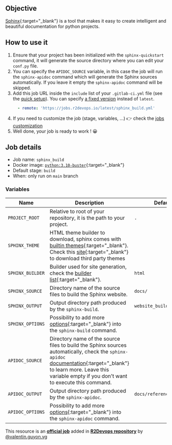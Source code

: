 ## Objective

[Sphinx](https://www.sphinx-doc.org/en/master/index.html){:target="_blank"} is a tool that makes it easy to create intelligent and beautiful documentation for python projects.

## How to use it

1. Ensure that your project has been initialized with the `sphinx-quickstart` command, it will generate the source directory where you can edit your `conf.py` file.
1. You can specify the `APIDOC_SOURCE` variable, in this case the job will run the `sphinx-apidoc` command which will generate the Sphinx sources automatically. If you leave it empty the `sphinx-apidoc` command will be skipped.
1. Add this job URL inside the `include` list of your `.gitlab-ci.yml` file (see the [quick setup](/use-the-hub/#quick-setup)). You can specify [a fixed version](#changelog) instead of `latest`.
    ```yaml
      - remote: 'https://jobs.r2devops.io/latest/sphinx_build.yml'
    ```
1. If you need to customize the job (stage, variables, ...) 👉 check the [jobs
   customization](/use-the-hub/#jobs-customization)
1. Well done, your job is ready to work ! 😀

## Job details

* Job name: `sphinx_build`
* Docker image:
[`python:3.10-buster`](https://hub.docker.com/r/_/python){:target="_blank"}
* Default stage: `build`
* When: only run on `main` branch

### Variables

| Name | Description | Default |
| ---- | ----------- | ------- |
| `PROJECT_ROOT` | Relative to root of your repository, it is the path to your project. | `.` |
| `SPHINX_THEME` | HTML theme builder to download, sphinx comes with [builtin themes](https://www.sphinx-doc.org/en/master/usage/theming.html#builtin-themes){:target="_blank"}. Check this [site](https://sphinx-themes.org/){:target="_blank"} to download third party themes | ` ` |
| `SPHINX_BUILDER` | Builder used for site generation, check the [builder list](https://www.sphinx-doc.org/en/master/man/sphinx-build.html#options){:target="_blank"}.| `html` |
| `SPHINX_SOURCE` | Directory name of the source files to build the Sphinx website.  | `docs/` |
| `SPHINX_OUTPUT` | Output directory path produced by the `sphinx-build`. | `website_build/` |
| `SPHINX_OPTIONS` | Possibility to add more [options](https://www.sphinx-doc.org/en/master/man/sphinx-build.html#options){:target="_blank"} into the `sphinx-build` command. | ` ` |
| `APIDOC_SOURCE` | Directory name of the source files to build the Sphinx sources automatically, check the `sphinx-apidoc` [documentation](https://www.sphinx-doc.org/en/master/man/sphinx-apidoc.html){:target="_blank"} to learn more. Leave this variable empty if you don't want to execute this command. | ` ` |
| `APIDOC_OUTPUT` | Output directory path produced by the `sphinx-apidoc`. | `docs/reference/source/` |
| `APIDOC_OPTIONS` | Possibility to add more [options](https://www.sphinx-doc.org/en/master/man/sphinx-apidoc.html#options){:target="_blank"} into the `sphinx-apidoc` command. | ` ` |

This resource is an **[official job](https://docs.r2devops.io/faq-labels/)** added in [**R2Devops repository**](https://gitlab.com/r2devops/hub) by [@valentin.guyon.vg](https://gitlab.com/valentin.guyon.vg)